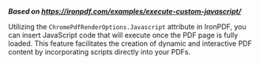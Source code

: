 ***Based on <https://ironpdf.com/examples/execute-custom-javascript/>***

Utilizing the `ChromePdfRenderOptions.Javascript` attribute in IronPDF, you can insert JavaScript code that will execute once the PDF page is fully loaded. This feature facilitates the creation of dynamic and interactive PDF content by incorporating scripts directly into your PDFs.